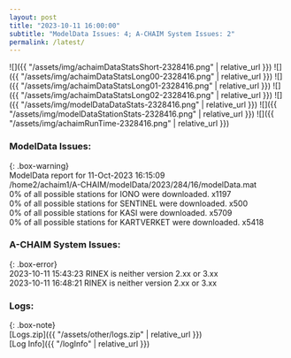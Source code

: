 ```yaml
---
layout: post
title: "2023-10-11 16:00:00"
subtitle: "ModelData Issues: 4; A-CHAIM System Issues: 2"
permalink: /latest/
---
```


![]({{ "/assets/img/achaimDataStatsShort-2328416.png" | relative_url }})
![]({{ "/assets/img/achaimDataStatsLong00-2328416.png" | relative_url }})
![]({{ "/assets/img/achaimDataStatsLong01-2328416.png" | relative_url }})
![]({{ "/assets/img/achaimDataStatsLong02-2328416.png" | relative_url }})
![]({{ "/assets/img/modelDataDataStats-2328416.png" | relative_url }})
![]({{ "/assets/img/modelDataStationStats-2328416.png" | relative_url }})
![]({{ "/assets/img/achaimRunTime-2328416.png" | relative_url }})


### ModelData Issues:  
  
{: .box-warning}  
 ModelData report for 11-Oct-2023 16:15:09   
 /home2/achaim1/A-CHAIM/modelData/2023/284/16/modelData.mat   
 0% of all possible stations for IONO were downloaded. x1197   
 0% of all possible stations for SENTINEL were downloaded. x500   
 0% of all possible stations for KASI were downloaded. x5709   
 0% of all possible stations for KARTVERKET were downloaded. x5418   
  
### A-CHAIM System Issues:  
  
{: .box-error}  
2023-10-11 15:43:23 RINEX is neither version 2.xx or 3.xx  
2023-10-11 16:48:21 RINEX is neither version 2.xx or 3.xx  

### Logs:  
  
{: .box-note}  
[Logs.zip]({{ "/assets/other/logs.zip" | relative_url }})  
[Log Info]({{ "/logInfo" | relative_url }})  
